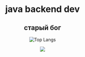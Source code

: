 <h1 align="center">java backend dev</h1>

<h2 align="center">старый бог</h2>

<p align="center">
  <img src="https://github-readme-stats.vercel.app/api/top-langs/?username=yofujitsu&layout=compact&theme=dark" alt="Top Langs" />
</p>

<p align="center">
  <a href="https://skillicons.dev">
    <img src="https://skillicons.dev/icons?i=idea,java,spring,docker,git,gradle,aws,mongodb,postgres,redis,kafka,kubernetes,linux" />
  </a>
</p>
